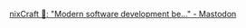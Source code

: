 
[nixCraft 🐧: "Modern software development be…" - Mastodon](https://mastodon.social/@nixCraft/112176238314665179)
